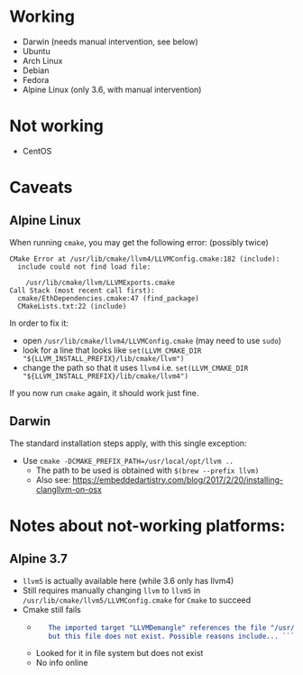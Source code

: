 # Working 

* Darwin (needs manual intervention, see below)
* Ubuntu
* Arch Linux
* Debian 
* Fedora
* Alpine Linux (only 3.6, with manual intervention)

# Not working 
* CentOS

# Caveats

## Alpine Linux

When running `cmake`, you may get the following error: (possibly twice)

```
CMake Error at /usr/lib/cmake/llvm4/LLVMConfig.cmake:182 (include):
  include could not find load file:

    /usr/lib/cmake/llvm/LLVMExports.cmake
Call Stack (most recent call first):
  cmake/EthDependencies.cmake:47 (find_package)
  CMakeLists.txt:22 (include)
```

In order to fix it: 

* open `/usr/lib/cmake/llvm4/LLVMConfig.cmake` (may need to use `sudo`)
* look for a line that looks like `set(LLVM_CMAKE_DIR "${LLVM_INSTALL_PREFIX}/lib/cmake/llvm")`    
* change the path so that it uses `llvm4` i.e. `set(LLVM_CMAKE_DIR "${LLVM_INSTALL_PREFIX}/lib/cmake/llvm4")` 

If you now run `cmake` again, it should work just fine. 

## Darwin

The standard installation steps apply, with this single exception:

* Use `cmake -DCMAKE_PREFIX_PATH=/usr/local/opt/llvm ..`
    * The path to be used is obtained with `$(brew --prefix llvm)`
    * Also see: https://embeddedartistry.com/blog/2017/2/20/installing-clangllvm-on-osx

# Notes about not-working platforms:

## Alpine 3.7

* `llvm5` is actually available here (while 3.6 only has llvm4)
* Still requires manually changing `llvm` to `llvm5` in `/usr/lib/cmake/llvm5/LLVMConfig.cmake` for `Cmake` to succeed
* Cmake still fails  
    * ```CMake Error at /usr/lib/cmake/llvm5/LLVMExports.cmake:975 (message):
         The imported target "LLVMDemangle" references the file "/usr/lib/llvm5/lib/libLLVMDemangle.a"
         but this file does not exist. Possible reasons include... ``` (broken package etc.) 
    * Looked for it in file system but does not exist
    * No info online
